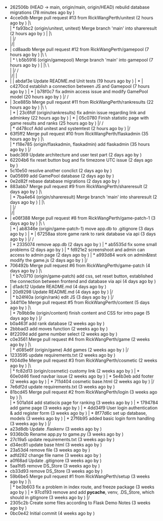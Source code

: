 * 262506b (HEAD -> main, origin/main, origin/HEAD) rebulid database migrations (78 minutes ago by <Xinlyu Wang>)
*   4cce0db Merge pull request #13 from RickWangPerth/unitest (2 hours ago by <Xinlyu Wang>)
|\  
| *   fa93bc2 (origin/unitest, unitest) Merge branch 'main' into shareresult (2 hours ago by <Xinlyu Wang>)
| |\  
| |/  
|/|   
* |   cd8aadb Merge pull request #12 from RickWangPerth/gamepool (7 hours ago by <Grace Meng>)
|\ \  
| * \   b5b5916 (origin/gamepool) Merge branch 'main' into gamepool (7 hours ago by <Grace Meng>)
| |\ \  
| |/ /  
|/| |   
* | | abdaf3e Update README.md  Unit tests (19 hours ago by <Xinlyu Wang>)
| * | c4270cd establish a connection between JS and Gamepool (7 hours ago by <Grace Meng>)
| * | b78f0c7 fix admin access issue and modify GamePool model (20 hours ago by <Grace Meng>)
|/ /  
* |   3ce885b Merge pull request #11 from RickWangPerth/rankresults (22 hours ago by <Grace Meng>)
|\ \  
| * | 23c6fdf (origin/rankresults) fix admin issue regarding link and adminkey (22 hours ago by <Grace Meng>)
| * | 05c0780 Finish statistic page with game results and ranks (25 hours ago by <Grace Meng>)
|/ /  
| * d478ccf Add unitest and systemtest (2 hours ago by <Xinlyu Wang>)
|/  
*   63f5ff2 Merge pull request #10 from RickWangPerth/flaskadmin (35 hours ago by <Xinlyu Wang>)
|\  
| * f18e785 (origin/flaskadmin, flaskadmin) add flaskadmin (35 hours ago by <Xinlyu Wang>)
|/  
* badc369 Update architecture and user test part (2 days ago by <Xinlyu Wang>)
* 62204b6 fix reset button bug and fix timezone UTC issue (2 days ago by <Grace Meng>)
* 5c10e50 resolve another conclict (2 days ago by <Grace Meng>)
* 0a05699 add GamePool database (2 days ago by <Grace Meng>)
* 0e2d82f rebase database migrations (2 days ago by <Grace Meng>)
*   883abb7 Merge pull request #9 from RickWangPerth/shareresult (2 days ago by <Grace Meng>)
|\  
| *   7ba4e64 (origin/shareresult) Merge branch 'main' into shareresult (2 days ago by <Grace Meng>)
| |\  
| |/  
|/|   
* |   e06f388 Merge pull request #8 from RickWangPerth/game-patch-1 (3 days ago by <Grace Meng>)
|\ \  
| * | ab8346e (origin/game-patch-1) move app.db to .gitignore (3 days ago by <Grace Meng>)
| * | 67258aa store game rank to rank database via api (3 days ago by <Grace Meng>)
|/ /  
| * 2335074 remove app.db (2 days ago by <Xinlyu Wang>)
| * ab5535d fix some small problems (2 days ago by <Xinlyu Wang>)
| * fd921e2 screenshoot and admin can access to admin page (2 days ago by <Xinlyu Wang>)
| * a993d84 work on admin&test modify the game.js (2 days ago by <Xinlyu Wang>)
|/  
*   706492b Merge pull request #6 from RickWangPerth/game-patch (4 days ago by <Grace Meng>)
|\  
| * b7c0710 (origin/game-patch) add css, set reset button, established the connection between frontend and database via api (4 days ago by <Grace Meng>)
* | d1adc12 Update README.md (4 days ago by <Xinlyu Wang>)
* | 20d9298 Update README.md (4 days ago by <Xinlyu Wang>)
|/  
| * b24f40a (origin/rank) edit JS (3 days ago by <Xinlyu Wang>)
|/  
*   344f10e Merge pull request #5 from RickWangPerth/content (5 days ago by <Grace Meng>)
|\  
| * 7b9bb9e (origin/content) finish content and CSS for intro page (5 days ago by <Grace Meng>)
|/  
* b0a463f add rank database (2 weeks ago by <Grace Meng>)
* 2bbbad3 add moves function (2 weeks ago by <Grace Meng>)
* 8f2209d add game number select (2 weeks ago by <Grace Meng>)
*   c0e3561 Merge pull request #4 from RickWangPerth/game (2 weeks ago by <Xinlyu Wang>)
|\  
| * d085e6f (origin/game) Add games (2 weeks ago by <Xinlyu Wang>)
|/  
* 1233595 update requirements.txt (2 weeks ago by <Grace Meng>)
*   f004d9e Merge pull request #3 from RickWangPerth/cosmetic (2 weeks ago by <Grace Meng>)
|\  
| * fc82d13 (origin/cosmetic) customy link (2 weeks ago by <Grace Meng>)
| * 60e0d46 fixed navbar issue (2 weeks ago by <Grace Meng>)
| * 5e4b3eb add footer (2 weeks ago by <Grace Meng>)
| * 711d404 cosmetic base.html (2 weeks ago by <Grace Meng>)
|/  
* 7e6df2d update requirements.txt (3 weeks ago by <Grace Meng>)
*   81bcd45 Merge pull request #2 from RickWangPerth/login (3 weeks ago by <Grace Meng>)
|\  
| * 501a1d4 add statiscis page for ranking (3 weeks ago by <Grace Meng>)
| * 1794784 add game page (3 weeks ago by <Grace Meng>)
| * 4dd34f9 User login authentication & add register form (3 weeks ago by <Grace Meng>)
| * 8f77d6c set up database, models (3 weeks ago by <Grace Meng>)
| * 27f6b95 added basic login form handling (3 weeks ago by <Grace Meng>)
|/  
* a23d8db Update .flaskenv (3 weeks ago by <Grace Meng>)
* 9336b0b Rename app.py to game.py (3 weeks ago by <Grace Meng>)
* 27c19a5 update requirements.txt (3 weeks ago by <Grace Meng>)
* d34ec81 update base html (3 weeks ago by <Grace Meng>)
* 23a53d4 remove file (3 weeks ago by <Grace Meng>)
* adfd282 change file name (3 weeks ago by <Grace Meng>)
* a0f68ad Update .gitignore (3 weeks ago by <Grace Meng>)
* 5aa1fd5 remove DS_Store (3 weeks ago by <Grace Meng>)
* cb33d93 remove DS_Store (3 weeks ago by <Grace Meng>)
*   59b6be5 Merge pull request #1 from RickWangPerth/setup (3 weeks ago by <Grace Meng>)
|\  
| * be3b603 fix a problem in index route, and freeze package (3 weeks ago by <Grace Meng>)
| * 97cd193 remove and add __pycache__, venv, .DS_Store, which should in gitignore (3 weeks ago by <Grace Meng>)
|/  
* 2305c2b Create some files according to Flask Demo Notes (3 weeks ago by <Xinlyu Wang>)
* 0bc0e42 Initial commit (4 weeks ago by <Xinlyu Wang>)